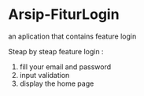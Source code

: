# Arsip-FiturLogin
an aplication that contains feature login

Steap by steap feature login :
  1. fill your email and password
  2. input validation
  3. display the home page
